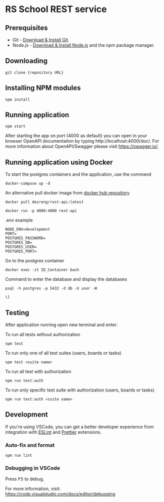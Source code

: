 # RS School REST service

## Prerequisites

- Git - [Download & Install Git](https://git-scm.com/downloads).
- Node.js - [Download & Install Node.js](https://nodejs.org/en/download/) and the npm package manager.

## Downloading

```
git clone {repository URL}
```

## Installing NPM modules

```
npm install
```

## Running application

```
npm start
```

After starting the app on port (4000 as default) you can open
in your browser OpenAPI documentation by typing http://localhost:4000/doc/.
For more information about OpenAPI/Swagger please visit https://swagger.io/.

## Running application using Docker

To start the postgres containers and the application, use the command

```
docker-compose up -d
```
An alternative pull docker image from [docker hub repository](https://hub.docker.com/r/dezreng/rest-api)

```
docker pull dezreng/rest-api:latest
```

```
docker run -p 4000:4000 rest-api
```

.env example

```
NODE_ENV=development
PORT=
POSTGRES_PASSWORD=
POSTGRES_DB=
POSTGRES_USER=
POSTGRES_PORT=
```
Go to the postgres container

```
docker exec -it ID_Container bash
```

Command to enter the database and display the databases

```
psql -h postgres -p 5432 -d db -U user -W
```

```
\l
```

## Testing

After application running open new terminal and enter:

To run all tests without authorization

```
npm test
```

To run only one of all test suites (users, boards or tasks)

```
npm test <suite name>
```

To run all test with authorization

```
npm run test:auth
```

To run only specific test suite with authorization (users, boards or tasks)

```
npm run test:auth <suite name>
```

## Development

If you're using VSCode, you can get a better developer experience from integration with [ESLint](https://marketplace.visualstudio.com/items?itemName=dbaeumer.vscode-eslint) and [Prettier](https://marketplace.visualstudio.com/items?itemName=esbenp.prettier-vscode) extensions.

### Auto-fix and format

```
npm run lint
```

### Debugging in VSCode

Press <kbd>F5</kbd> to debug.

For more information, visit: https://code.visualstudio.com/docs/editor/debugging
